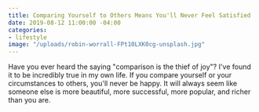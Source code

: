 ```yaml
---
title: Comparing Yourself to Others Means You'll Never Feel Satisfied
date: 2019-08-12 11:00:00 -04:00
categories:
- lifestyle
image: "/uploads/robin-worrall-FPt10LXK0cg-unsplash.jpg"
---
```


Have you ever heard the saying "comparison is the thief of joy"? I've found it to be incredibly true in my own life. If you compare yourself or your circumstances to others, you'll never be happy. It will always seem like someone else is more beautiful, more successful, more popular, and richer than you are. 